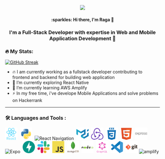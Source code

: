 <div id="header" align="center">
  <img src="https://media.giphy.com/media/M9gbBd9nbDrOTu1Mqx/giphy.gif" width="100"/>
</div>
<div id="header" align="center">
          <h4>:sparkles: Hi there, I'm Raga 👋</h4>
          <h3>I'm a Full-Stack Developer with expertise in Web and Mobile Application Development 🚀</h3>
</div>

### :fire: My Stats:
[![GitHub Streak](http://github-readme-streak-stats.herokuapp.com?user=JaiRaga&theme=dark)](https://git.io/streak-stats)

- :fire: I am currently working as a fullstack developer contributing to frontend and backend for building web application
- 🔭 I’m currently exploring React Native
- 🌱 I’m currently learning AWS Amplify
- :zap: In my free time, i've develope Mobile Applications and solve problems on Hackerrank

---

### :hammer_and_wrench: Languages and Tools :
<div>
  <img src="https://github.com/devicons/devicon/blob/master/icons/react/react-original-wordmark.svg" title="React" alt="React" width="40" height="40"/>&nbsp;
  <img src="https://github.com/devicons/devicon/blob/master/icons/python/python-original.svg" title="Python" alt="Python" width="40" height="40"/>&nbsp;
  <img src="https://pbs.twimg.com/profile_images/1156727030827716608/gppZ606-_400x400.png" title="React Navigastion" alt="React Navigation" width="40" height="40"/>&nbsp;
  <img src="https://github.com/devicons/devicon/blob/master/icons/materialui/materialui-original.svg" title="Material UI" alt="Material UI" width="40" height="40"/>&nbsp;
  <img src="https://github.com/devicons/devicon/blob/master/icons/redux/redux-original.svg" title="Redux" alt="Redux " width="40" height="40"/>&nbsp;
  <img src="https://github.com/devicons/devicon/blob/master/icons/css3/css3-plain-wordmark.svg"  title="CSS3" alt="CSS" width="40" height="40"/>&nbsp;
  <img src="https://github.com/devicons/devicon/blob/master/icons/html5/html5-original.svg" title="HTML5" alt="HTML" width="40" height="40"/>&nbsp;
  <img src="https://github.com/devicons/devicon/blob/master/icons/express/express-original-wordmark.svg" title="Express" alt="Express" width="40" height="40"/>&nbsp;
  <img src="https://res.cloudinary.com/crunchbase-production/image/upload/c_lpad,f_auto,q_auto:eco,dpr_1/q4q8emquy5eivdz4quk7" title="Expo" alt="Expo" width="40" height="40"/>&nbsp;
  <img src="https://github.com/devicons/devicon/blob/master/icons/fastapi/fastapi-original.svg" title="FastAPI" alt="FastAPI" width="40" height="40"/>&nbsp;
  <img src="https://github.com/devicons/devicon/blob/master/icons/slack/slack-original.svg" title="Slack" alt="Slack" width="40" height="40"/>&nbsp;
  <img src="https://github.com/devicons/devicon/blob/master/icons/javascript/javascript-original.svg" title="JavaScript" alt="JavaScript" width="40" height="40"/>&nbsp;
  <img src="https://github.com/devicons/devicon/blob/master/icons/mongodb/mongodb-original-wordmark.svg" title="MongoDb"  alt="MongoDb" width="40" height="40"/>&nbsp;
  <img src="https://github.com/devicons/devicon/blob/master/icons/nodejs/nodejs-original-wordmark.svg" title="NodeJS" alt="NodeJS" width="40" height="40"/>&nbsp;
  <img src="https://github.com/devicons/devicon/blob/master/icons/graphql/graphql-plain-wordmark.svg" title="GraphQL" alt="GraphQL" width="40" height="40"/>&nbsp;
  <img src="https://github.com/devicons/devicon/blob/master/icons/vscode/vscode-original.svg" title="VSCODE" alt="vscode" width="40" height="40"/>&nbsp;
  <img src="https://github.com/devicons/devicon/blob/master/icons/git/git-original-wordmark.svg" title="Git" **alt="Git" width="40" height="40"/>
  <img src="https://pbs.twimg.com/profile_images/1114309924551417856/FKA4cm2x_400x400.png" title="amplify" alt="amplify" width="40" height="40"/>&nbsp;
</div>

